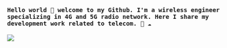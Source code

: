 <h4 align="left"><samp> Hello world 👋 welcome to my Github. I'm a wireless engineer specializing in 4G and 5G radio network. Here I share my development work related to telecom. 🌱 ☁️ </samp></h4>

![](https://visitor-badge.glitch.me/badge?page_id=zulfadlizainal.zulfadlizainal)